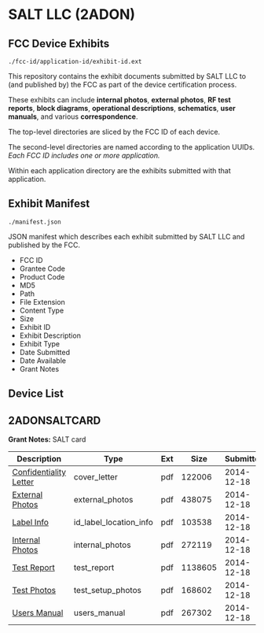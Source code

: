 # SALT LLC (2ADON)
## FCC Device Exhibits

```
./fcc-id/application-id/exhibit-id.ext
```

This repository contains the exhibit documents submitted by SALT LLC to (and published by) the FCC as part of the device certification process.

These exhibits can include **internal photos**, **external photos**, **RF test reports**, **block diagrams**, **operational descriptions**, **schematics**, **user manuals**, and various **correspondence**.

The top-level directories are sliced by the FCC ID of each device.

The second-level directories are named according to the application UUIDs. *Each FCC ID includes one or more application.*

Within each application directory are the exhibits submitted with that application. 

## Exhibit Manifest

```
./manifest.json
```

JSON manifest which describes each exhibit submitted by SALT LLC and published by the FCC.

- FCC ID
- Grantee Code
- Product Code
- MD5
- Path
- File Extension
- Content Type
- Size
- Exhibit ID
- Exhibit Description
- Exhibit Type
- Date Submitted
- Date Available
- Grant Notes

## Device List
## 2ADONSALTCARD
**Grant Notes:** SALT card

| Description | Type | Ext | Size | Submitted | Available |
| ----------- | ---- | --- | ---- | --------- | --------- |
| [Confidentiality Letter](2ADONSALTCARD/424f1ce9552ac18b5b8caef1bcfc5085/2476703.pdf) | cover_letter | pdf | 122006 | 2014-12-18 | 2014-12-18 |
| [External Photos](2ADONSALTCARD/424f1ce9552ac18b5b8caef1bcfc5085/2476704.pdf) | external_photos | pdf | 438075 | 2014-12-18 | 2014-12-18 |
| [Label Info](2ADONSALTCARD/424f1ce9552ac18b5b8caef1bcfc5085/2476706.pdf) | id_label_location_info | pdf | 103538 | 2014-12-18 | 2014-12-18 |
| [Internal Photos](2ADONSALTCARD/424f1ce9552ac18b5b8caef1bcfc5085/2476705.pdf) | internal_photos | pdf | 272119 | 2014-12-18 | 2014-12-18 |
| [Test Report](2ADONSALTCARD/424f1ce9552ac18b5b8caef1bcfc5085/2476707.pdf) | test_report | pdf | 1138605 | 2014-12-18 | 2014-12-18 |
| [Test Photos](2ADONSALTCARD/424f1ce9552ac18b5b8caef1bcfc5085/2476708.pdf) | test_setup_photos | pdf | 168602 | 2014-12-18 | 2014-12-18 |
| [Users Manual](2ADONSALTCARD/424f1ce9552ac18b5b8caef1bcfc5085/2476709.pdf) | users_manual | pdf | 267302 | 2014-12-18 | 2014-12-18 |
